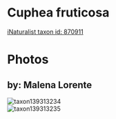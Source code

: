 
Cuphea fruticosa
================
  
[iNaturalist taxon id: 870911](https://www.inaturalist.org/taxa/870911)
# Photos

## by: Malena Lorente
  
![taxon139313234](https://inaturalist-open-data.s3.amazonaws.com/photos/149246931/medium.jpg)  
![taxon139313235](https://inaturalist-open-data.s3.amazonaws.com/photos/149246965/medium.jpg)